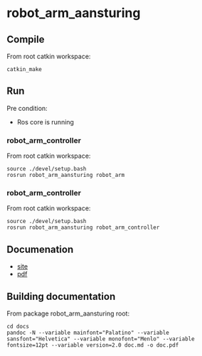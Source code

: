 # robot_arm_aansturing

## Compile

From root catkin workspace:

```
catkin_make
```

## Run

Pre condition:

* Ros core is running

### robot_arm_controller
From root catkin workspace:
```
source ./devel/setup.bash
rosrun robot_arm_aansturing robot_arm
```

### robot_arm_controller
From root catkin workspace:
```
source ./devel/setup.bash
rosrun robot_arm_aansturing robot_arm_controller
```


## Documenation

* [site](https://muisje.github.io/robot_arm_aansturing/)
* [pdf](docs/doc.pdf)

## Building documentation

From package robot_arm_aansturing root:
```
cd docs
pandoc -N --variable mainfont="Palatino" --variable sansfont="Helvetica" --variable monofont="Menlo" --variable fontsize=12pt --variable version=2.0 doc.md -o doc.pdf
```
